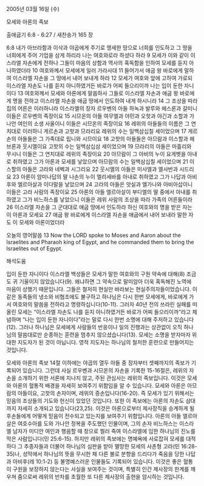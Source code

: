 2005년 03월 16일 (수)

모세와 아론의 족보



출애굽기 6:8 - 6:27 / 새찬송가 165 장


6:8 내가 아브라함과 이삭과 야곱에게 주기로 맹세한 땅으로 너희를 인도하고 그 땅을 너희에게 주어 기업을 삼게 하리라 나는 여호와로라 하셨다 하라 9 모세가 이와 같이 이스라엘 자손에게 전하나 그들이 마음의 상함과 역사의 혹독함을 인하여 모세를 듣지 아니하였더라 10 여호와께서 모세에게 일러 가라사대 11 들어가서 애굽 왕 바로에게 말하여 이스라엘 자손을 그 땅에서 내어 보내게 하라 12 모세가 여호와 앞에 고하여 가로되 이스라엘 자손도 나를 듣지 아니하였거든 바로가 어찌 들으리이까 나는 입이 둔한 자니이다 13 여호와께서 모세와 아론에게 말씀하사 그들로 이스라엘 자손과 애굽 왕 바로에게 명을 전하고 이스라엘 자손을 애굽 땅에서 인도하여 내게 하시니라 14 그 조상을 따라 집의 어른은 이러하니라 이스라엘의 장자 르우벤의 아들 하녹과 발루와 헤스론과 갈미니 이들은 르우벤의 족장이요 15 시므온의 아들 여무엘과 야민과 오핫과 야긴과 소할과 가나안 여인의 소생 사울이니 이들은 시므온의 족장이요 16 레위의 아들들의 이름은 그 연치대로 이러하니 게르손과 고핫과 므라리요 레위의 수는 일백삼십칠 세이었으며 17 게르손의 아들들은 그 가족대로 립니와 시므이요 18 고핫의 아들들은 아므람과 이스할과 헤브론과 웃시엘이요 고핫의 수는 일백삼십삼 세이었으며 19 므라리의 아들은 마흘리와 무시니 이들은 그 연치대로 레위의 족장이요 20 아므람이 그 아비의 누이 요게벳을 아내로 취하였고 그가 아론과 모세를 낳았으며 아므람의 수는 일백삼십칠 세이었으며 21 이스할의 아들은 고라와 네벡과 시그리요 22 웃시엘의 아들은 미사엘과 엘사반과 시드리요 23 아론이 암미나답의 딸 나손의 누이 엘리세바를 아내로 취하였고 그가 나답과 아비후와 엘르아살과 이다말을 낳았으며 24 고라의 아들은 앗실과 엘가나와 아비아삽이니 이들은 고라 사람의 족장이요 25 아론의 아들 엘르아살이 부디엘의 딸 중에서 아내를 취하였고 그가 비느하스를 낳았으니 이들은 레위 사람의 조상을 따라 가족의 어른들이라 26 이스라엘 자손을 그 군대대로 애굽 땅에서 인도하라 하신 여호와의 명을 받은 자는 이 아론과 모세요 27 애굽 왕 바로에게 이스라엘 자손을 애굽에서 내어 보내라 말한 자도 이 모세와 아론이었더라 

오늘의 영어말씀 
13 Now the LORD spoke to Moses and Aaron about the Israelites and Pharaoh king of Egypt, and he commanded them to bring the Israelites out of Egypt.

해석도움





입이 둔한 자니이다 
이스라엘 백성들은 모세가 말한 여호와의 구원 약속에 대해(8) 조금도 귀 기울이지 않았습니다(9). 왜냐하면 그 약속으로 말미암아 더욱 혹독해진 노역에 마음이 상했기 때문입니다. 그들은 철저히 현실만 바라보는 현실주의자들이었습니다. 이 같은 동족들의 냉소와 비협조에도 불구하고 하나님은 다시 한번 모세에게, 바로에게 가서 여호와의 말씀을 전하라고 명령하십니다(10-11). 그러자 40년 전의 쓰라린 실패를 떠올린 모세는 “이스라엘 자손도 나를 듣지 아니하였거든 바로가 어찌 들으리이까”라고 체념하며 “나는 입이 둔한 자니이다”라는 말로 다시 한번 소명에 대해 주저하고 있습니다(12). 그러나 하나님은 모세에게 사람들의 반응이나 일의 진행과는 상관없이 오직 하나님의 말씀대로만 순종하는 훈련을 멈추지 않으셨습니다(13). 모세는 소명을 받자마자 위대한 지도자가 된 것이 아닙니다. 영적 지도자는 하나님의 철저한 훈련으로 만들어지는 것입니다. 

모세와 아론의 족보 
14절 이하에는 야곱의 열두 아들 중 장자부터 셋째까지의 족보가 기록되어 있습니다. 그런데 사실 르우벤과 시므온의 자손을 기록한 15-16절은, 레위의 자손을 소개하기 위한 서론에 지나지 않고, 주된 관심사는 레위의 족보입니다. 이것은 모세와 아론의 혈통적 배경을 자세히 보여주기 위함임을 알 수 있습니다. 모세와 아론은 아므람의 아들이요, 고핫의 손자이며, 레위의 증손입니다(16-20). 즉 모세가 있기 위해서는 믿음의 조상들의 기도와 헌신이 있었던 것입니다. 또한 이 족보에는 아론의 자손도 삼대까지 자세히 소개되고 있습니다(23,25). 이것은 아론으로부터 제사장직을 승계하게 될 후손들에게 어떻게 믿음이 전수되고 있는지를 보여주기 위함입니다. 아론의 아들 엘르아살은 여호수아를 도와 가나안 정복을 주도했던 인물이며, 그의 손자 비느하스는 이스라엘 남자가 미디안 여인과 행음할 때 창으로 찔러 죽여 이스라엘에 임한 하나님의 진노를 막은 사람입니다(민 25:6-15). 하지만 레위의 족보에는 명예욕에 사로잡혀 모세를 대적하다 그 추종자들과 더불어 하나님의 심판을 받아 멸망한 모세의 사촌형 고라(민 16:28-35)나, 성막에서 하나님의 뜻을 무시한 채 다른 불로 분향을 드리다가 죽음을 당한 나답과 아비후(레 10:1-2) 등 불명예스러운 인물들도 기록되어 있습니다. 이것은 좋은 혈통이 구원을 보장하지 않는다는 사실을 보여주는 것이며, 특별히 인간 제사장의 한계를 깨우쳐 줌으로써 레위의 반차를 초월한 또 다른 제사장의 출현을 암시하는 것입니다.